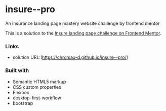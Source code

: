# insure--pro
An insurance landing page mastery website challenge by frontend mentor

This is a solution to the [Insure landing page challenge on Frontend Mentor](https://www.frontendmentor.io/challenges/insure-landing-page-uTU68JV8).

### Links

- solution URL:(https://chromax-d.github.io/insure--pro/)


### Built with

- Semantic HTML5 markup
- CSS custom properties
- Flexbox
- desktop-first-workflow
- bootstrap
